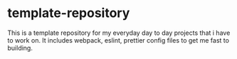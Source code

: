 # template-repository
This is a template repository for my everyday day to day projects that i have to work on. It includes webpack, eslint, prettier config files to get me fast to building.

